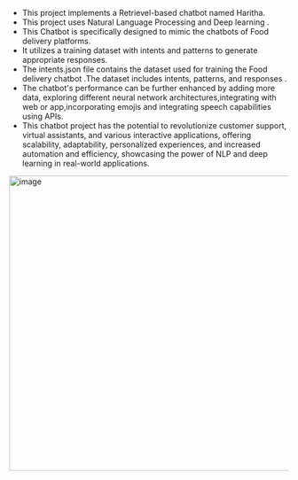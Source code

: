 * This project implements a Retrievel-based chatbot named Haritha.
* This project uses Natural Language Processing and Deep learning .
* This Chatbot is specifically designed to mimic the chatbots of Food delivery platforms.
* It utilizes a training dataset with intents and patterns to generate appropriate responses. 
* The intents.json file contains the dataset used for training the Food delivery chatbot .The dataset includes intents, patterns, and responses .
* The chatbot's performance can be further enhanced by adding more data, exploring different neural network architectures,integrating with web or app,incorporating emojis and integrating speech capabilities using APIs.
* This chatbot project has the potential to revolutionize customer support, virtual assistants, and various interactive applications, offering scalability, adaptability, personalized experiences, and increased automation and efficiency, showcasing the power of NLP and deep learning in real-world applications.
 
<img width="533" alt="image" src="https://github.com/harithar1234/Projects_Placements/assets/86344120/30d1d986-b139-4d5b-8f63-bfeb74e8cbd3">
